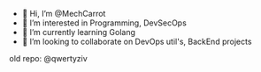 - 👋 Hi, I’m @MechCarrot
- 👀 I’m interested in Programming, DevSecOps
- 🌱 I’m currently learning Golang
- 💞️ I’m looking to collaborate on DevOps util's, BackEnd projects

old repo: @qwertyziv
